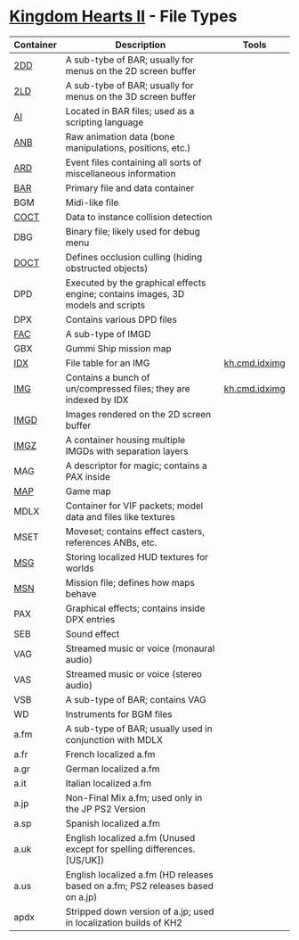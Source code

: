 # [Kingdom Hearts II](index.md) - File Types

| Container                  | Description                                                         | Tools                                      |
|----------------------------|---------------------------------------------------------------------|--------------------------------------------|
| [2DD](file/type/2ld.md#2D-sequence-(2DD)) | A sub-tybe of BAR; usually for menus on the 2D screen buffer
| [2LD](file/type/2ld.md)         | A sub-tybe of BAR; usually for menus on the 3D screen buffer
| [AI](file/ai/index.md)          | Located in BAR files; used as a scripting language
| [ANB](file/anb/anb.md)          | Raw animation data (bone manipulations, positions, etc.)
| [ARD](file/type/areadata.md)    | Event files containing all sorts of miscellaneous information
| [BAR](file/type/bar.md)         | Primary file and data container
| BGM                             | Midi-like file
| [COCT](file/type/coct.md)       | Data to instance collision detection
| DBG                             | Binary file; likely used for debug menu
| [DOCT](file/type/doct.md)       | Defines occlusion culling (hiding obstructed objects)
| DPD                             | Executed by the graphical effects engine; contains images, 3D models and scripts
| DPX                             | Contains various DPD files
| [FAC](file/type/image.md#fac)   | A sub-type of IMGD
| GBX                             | Gummi Ship mission map
| [IDX](file//type/idx.md)        | File table for an IMG                                               | [kh.cmd.idximg](../tool/kh.cmd.idximg.md)  |
| [IMG](file//type/idx.md)        | Contains a bunch of un/compressed files; they are indexed by IDX    | [kh.cmd.idximg](../tool/kh.cmd.idximg.md)  |
| [IMGD](file/type/image.md#imgd) | Images rendered on the 2D screen buffer
| [IMGZ](file/type/image.md#imgz) | A container housing multiple IMGDs with separation layers
| MAG                             | A descriptor for magic; contains a PAX inside
| [MAP](file/map.md)              | Game map
| MDLX                            | Container for VIF packets; model data and files like textures
| MSET                            | Moveset; contains effect casters, references ANBs, etc.
| [MSG](file/type/msg.md)         | Storing localized HUD textures for worlds
| [MSN](file/type/msn.md)         | Mission file; defines how maps behave
| PAX                             | Graphical effects; contains inside DPX entries
| SEB                             | Sound effect
| VAG                             | Streamed music or voice (monaural audio)
| VAS                             | Streamed music or voice (stereo audio)
| VSB                             | A sub-type of BAR; contains VAG
| WD                              | Instruments for BGM files
| a.fm                            | A sub-type of BAR; usually used in conjunction with MDLX
| a.fr                            | French localized a.fm
| a.gr                            | German localized a.fm
| a.it                            | Italian localized a.fm
| a.jp                            | Non-Final Mix a.fm; used only in the JP PS2 Version
| a.sp                            | Spanish localized a.fm
| a.uk                            | English localized a.fm (Unused except for spelling differences. [US/UK])
| a.us                            | English localized a.fm (HD releases based on a.fm; PS2 releases based on a.jp)
| apdx                            | Stripped down version of a.jp; used in localization builds of KH2
